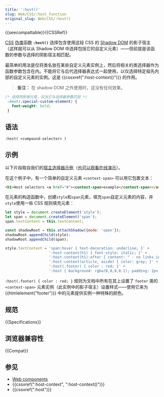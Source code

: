 ```yaml
---
title: ':host()'
slug: Web/CSS/:host_function
original_slug: Web/CSS/:host()
---
```


{{seecompattable}}{{CSSRef}}

[CSS](/zh-CN/docs/Web/CSS) [伪类](/zh-CN/docs/Web/CSS/Pseudo-classes)函数 **`:host()`** 选择包含使用这段 CSS 的 [Shadow DOM](/zh-CN/docs/Web/API/Web_components/Using_shadow_DOM) 的影子宿主（这样就可以从 Shadow DOM 中选择包括它的自定义元素）——但前提是该函数的参数与选择的阴影宿主相匹配。

最简单的用法是仅将类名放在某些自定义元素实例上，然后将相关的类选择器作为函数参数包含在内。不能将它与后代选择器表达式一起使用，以仅选择特定祖先内部的自定义元素的实例。这是 {{cssxref(":host-context()")}} 的作用。

> **备注：** 在 shadow DOM 之外使用时，这没有任何效果。

```css
/* 选择阴影根元素，仅当它与选择器参数匹配 */
 :host(.special-custom-element) {
   font-weight: bold;
 }
```

## 语法

```
:host( <compound-selector> )
```

## 示例

以下片段取自我们的[宿主选择器示例](https://github.com/mdn/web-components-examples/tree/master/host-selectors)（[也可以观看在线演示](https://mdn.github.io/web-components-examples/host-selectors/)）。

在这个例子中，有一个简单的自定义元素 `<context-span>` 可以用它包裹文本：

```html
<h1>Host selectors <a href="#"><context-span>example</context-span></a></h1>
```

在元素的构造函数中，创建`style`和`span`元素，填充`span`自定义元素的内容，并`style`使用一些 CSS 规则填充元素：

```js
let style = document.createElement('style');
let span = document.createElement('span');
span.textContent = this.textContent;

const shadowRoot = this.attachShadow({mode: 'open'});
shadowRoot.appendChild(style);
shadowRoot.appendChild(span);

style.textContent = 'span:hover { text-decoration: underline; }' +
                    ':host-context(h1) { font-style: italic; }' +
                    ':host-context(h1):after { content: " - no links in headers!" }' +
                    ':host-context(article, aside) { color: gray; }' +
                    ':host(.footer) { color : red; }' +
                    ':host { background: rgba(0,0,0,0.1); padding: 2px 5px; }';
```

`:host(.footer) { color : red; }` 规则为文档中所有在其上设置了 `footer` 类的`<context-span>` 元素实例（此实例中的影子宿主）设置样式——使用它来为 {{htmlelement("footer")}} 中的元素提供实例一种特殊的颜色。

## 规范

{{Specifications}}

## 浏览器兼容性

{{Compat}}

## 参见

- [Web components](/zh-CN/docs/Web/API/Web_components)
- {{cssxref(":host-context", ":host-context()")}}
- {{cssxref(":host")}}

